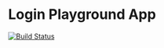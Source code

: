 # Login Playground App

[![Build Status](https://www.jenkins.playgrounds.ga/job/Login%20Playground/badge/icon)](https://www.jenkins.playgrounds.ga/job/Login%20Playground/)
